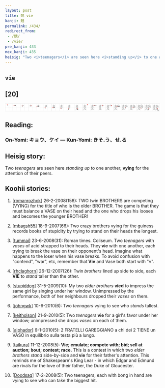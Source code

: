 ```yaml
---
layout: post
title: 競 vie
kanji: 競
permalink: /434/
redirect_from:
 - /競/
 - /vie/
pre_kanji: 433
nex_kanji: 435
heisig: "Two <i>teenagers</i> are seen here <i>standing up</i> to one another, <b>vying</b> for the attention of their peers."
---
```


## `vie`

## [20]

<div class="stroke"><img src="../images/E7ABB6.png" /></div>

## Reading:

### On-Yomi: キョウ、ケイ &mdash; Kun-Yomi: きそ.う、せ.る

## Heisig story:

Two <i>teenagers</i> are seen here <i>standing up</i> to one another, <b>vying</b> for the attention of their peers.

## Koohii stories:

1) [<a href="http://kanji.koohii.com/profile/romanrozhok">romanrozhok</a>] 26-2-2008(158): TWO twin BROTHERS are competing (VYING) for the title of who is the older BROTHER. The game is that they must balance a VASE on their head and the one who drops his looses and becomes the younger BROTHER!

2) [<a href="http://kanji.koohii.com/profile/mbagsh55">mbagsh55</a>] 18-9-2007(66): Two crazy brothers vying for the guiness records books of stupidity by trying to stand on their heads the longest.

3) [<a href="http://kanji.koohii.com/profile/tummai">tummai</a>] 23-6-2008(31): Roman times. Coliseum. Two <em>teenagers</em> with <em>vases</em> of acid strapped to their heads. They<strong> vie</strong> with one another, each trying to break the vase on their opponent&#039;s head. Imagine what happens to the loser when his vase breaks. To avoid confusion with &quot;contend&quot;, &quot;war&quot;, etc, remember that<strong> Vie</strong> and Vase both start with &quot;v&quot;.

4) [<a href="http://kanji.koohii.com/profile/rhclaghorn">rhclaghorn</a>] 26-12-2007(26): Twin <em>brothers</em> lined up side to side, each<strong> VIE</strong> to <em>stand</em> taller than the other.

5) [<a href="http://kanji.koohii.com/profile/stupiddog">stupiddog</a>] 31-5-2009(10): My two <em>elder brothers</em> <strong>vied</strong> to impress the same girl by singing under her window. Unimpressed by the performance, both of her neighbours dropped their <em>vases</em> on them.

6) [<a href="http://kanji.koohii.com/profile/johngwk">johngwk</a>] 10-6-2010(6): Two <em>teenagers</em> vying to see who <em>stands</em> tallest.

7) [<a href="http://kanji.koohii.com/profile/keitholson">keitholson</a>] 21-9-2010(5): Two <em>teenagers</em><strong> vie</strong> for a girl&#039;s favor under her window; unimpressed she drops <em>vases</em> on each of them.

8) [<a href="http://kanji.koohii.com/profile/alphador">alphador</a>] 6-1-2010(5): 2 FRATELLI GAREGGIANO a chi dei 2 TIENE un VASO in equilibrio sulla testa più a lungo.

9) [<a href="http://kanji.koohii.com/profile/taikura">taikura</a>] 11-12-2008(5): <strong>Vie; emulate; compete with; bid; sell at auction; bout; contest; race.</strong> This is a contest in which two <em>elder brothers</em> <em>stand</em> side-by-side and<strong> vie</strong> for their father&#039;s attention. This reminds me of Shakespeare&#039;s King Lear - in which Edgar and Edmund are rivals for the love of their father, the Duke of Gloucester.

10) [<a href="http://kanji.koohii.com/profile/Doodsaq">Doodsaq</a>] 17-2-2008(5): Two teenagers, each with bong in hand are vying to see who can take the biggest hit.
